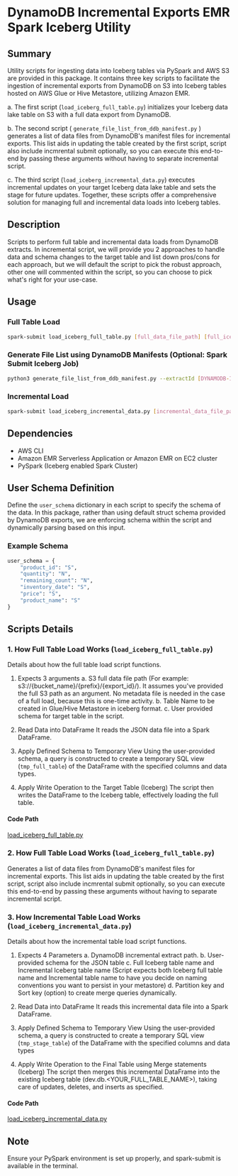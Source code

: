 
# DynamoDB Incremental Exports EMR Spark Iceberg Utility

## Summary

Utility scripts for ingesting data into Iceberg tables via PySpark and AWS S3 are provided in this package. It contains three key scripts to facilitate the ingestion of incremental exports from DynamoDB on S3 into Iceberg tables hosted on AWS Glue or Hive Metastore, utilizing Amazon EMR.

a. The first script (`load_iceberg_full_table.py`) initializes your Iceberg data lake table on S3 with a full data export from DynamoDB.

b. The second script ( `generate_file_list_from_ddb_manifest.py` ) generates a list of data files from DynamoDB's manifest files for incremental exports. This list aids in updating the table created by the first script, script also include incmrental submit optionally, so you can execute this end-to-end by passing these arguments without having to separate incremental script.

c. The third script (`load_iceberg_incremental_data.py`) executes incremental updates on your target Iceberg data lake table and sets the stage for future updates.
Together, these scripts offer a comprehensive solution for managing full and incremental data loads into Iceberg tables.

## Description
Scripts to perform full table and incremental data loads from DynamoDB extracts. In incremental script, we will provide you 2 approaches to handle data and schema changes to the target table and list down pros/cons for each approach, but we will default the script to pick the robust approach, other one will commented within the script, so you can choose to pick what's right for your use-case.

## Usage
### Full Table Load
```bash
spark-submit load_iceberg_full_table.py [full_data_file_path] [full_iceberg_table_name]
```

### Generate File List using DynamoDB Manifests (Optional: Spark Submit Iceberg Job)
```bash
python3 generate_file_list_from_ddb_manifest.py --extractId [DYNAMODB-INCREMENTAL-EXTRACT-ID] --delta_table_name [delta_iceberg_table_name] --full_table_name [full_iceberg_table_name]
```

### Incremental Load
```bash
spark-submit load_iceberg_incremental_data.py [incremental_data_file_path] [delta_iceberg_table_name] [full_iceberg_table_name]
```

## Dependencies
* AWS CLI
* Amazon EMR Serverless Application or Amazon EMR on EC2 cluster
* PySpark (Iceberg enabled Spark Cluster)

## User Schema Definition
Define the `user_schema` dictionary in each script to specify the schema of the data.
In this package, rather than using default struct schema provided by DynamoDB exports, we are enforcing schema within the script and dynamically parsing based on this input. 

### Example Schema
```python
user_schema = {
    "product_id": "S",
    "quantity": "N",
    "remaining_count": "N",
    "inventory_date": "S",
    "price": "S",
    "product_name": "S"
}
```

## Scripts Details
### 1. How Full Table Load Works (`load_iceberg_full_table.py`)
Details about how the full table load script functions.

1. Expects 3 arguments
    a. S3 full data file path (For example: s3://{bucket_name}/{prefix}/{export_id}/). 
    It assumes you've provided the full S3 path as an argument. No metadata file is needed in the case of a full load, because this is one-time activity.
    b. Table Name to be created in Glue/Hive Metastore in iceberg format.
    c. User provided schema for target table in the script.

2. Read Data into DataFrame
    It reads the JSON data file into a Spark DataFrame.

3. Apply Defined Schema to Temporary View
    Using the user-provided schema, a query is constructed to create a temporary SQL view (`tmp_full_table`) of the DataFrame with the specified        columns and data types.

4. Apply Write Operation to the Target Table (Iceberg)
    The script then writes the DataFrame to the Iceberg table, effectively loading the full table.


#### Code Path

[load_iceberg_full_table.py](https://github.com/knkarthik01/aws-emr-utilities/blob/main/utilities/dynamodb-incremental-exports-emr-iceberg-utility/code/load_iceberg_full_table.py)

### 2. How Full Table Load Works (`load_iceberg_full_table.py`)
Generates a list of data files from DynamoDB's manifest files for incremental exports. This list aids in updating the table created by the first script, script also include incmrental submit optionally, so you can execute this end-to-end by passing these arguments without having to separate incremental script.

### 3. How Incremental Table Load Works (`load_iceberg_incremental_data.py`)
Details about how the incremental table load script functions.

1. Expects 4 Parameters
    a.  DynamoDB incremental extract path.
    b.  User-provided schema for the JSON table
    c.  Full Iceberg table name and Incremental Iceberg table name (Script expects both Iceberg full table name and Incremental table name to have     you decide on naming conventions you want to persist in your metastore)
    d.  Partition key and Sort key (option) to create merge queries dynamically.

2. Read Data into DataFrame
    It reads this incremental data file into a Spark DataFrame.

3. Apply Defined Schema to Temporary View
   Using the user-provided schema, a query is constructed to create a temporary SQL view (`tmp_stage_table`) of the DataFrame with the specified       columns and data types

4. Apply Write Operation to the Final Table using Merge statements (Iceberg)
    The script then merges this incremental DataFrame into the existing Iceberg table (dev.db.<YOUR_FULL_TABLE_NAME>), taking care of updates,         deletes, and inserts as specified.


#### Code Path

[load_iceberg_incremental_data.py](https://github.com/knkarthik01/aws-emr-utilities/blob/main/utilities/dynamodb-incremental-exports-emr-iceberg-utility/code/load_iceberg_incremental_data.py)


## Note
Ensure your PySpark environment is set up properly, and spark-submit is available in the terminal.
